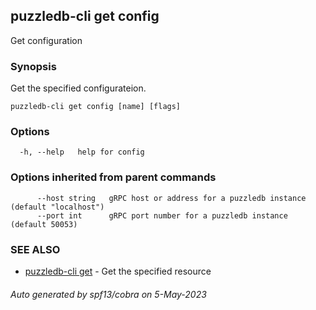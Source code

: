 ## puzzledb-cli get config

Get configuration

### Synopsis

Get the specified configurateion.

```
puzzledb-cli get config [name] [flags]
```

### Options

```
  -h, --help   help for config
```

### Options inherited from parent commands

```
      --host string   gRPC host or address for a puzzledb instance (default "localhost")
      --port int      gRPC port number for a puzzledb instance (default 50053)
```

### SEE ALSO

* [puzzledb-cli get](puzzledb-cli_get.md)	 - Get the specified resource

###### Auto generated by spf13/cobra on 5-May-2023

